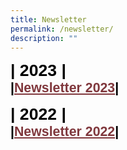 ```yaml
---
title: Newsletter
permalink: /newsletter/
description: ""
---
```

<span style="font-size:20.0pt;font-family:Arial;color:black"><b>| 2023 |<span style="font-size:16.0pt;font-family:Arial;color:black"><b><br>
|<a style="box-sizing: border-box; background-color: transparent; cursor: pointer; transition: all 0.25s ease-in-out 0s; color: rgb(128, 56, 61);" rel="noopener noreferrer" target="_blank" href="https://heyzine.com/flip-book/aa69ed4ede.html">Newsletter 2023</a>|</b></span></b></span>



<span style="font-size:20.0pt;font-family:Arial;color:black"><b>| 2022 |<span style="font-size:16.0pt;font-family:Arial;color:black"><b><br>
|<a style="box-sizing: border-box; background-color: transparent; cursor: pointer; transition: all 0.25s ease-in-out 0s; color: rgb(128, 56, 61);" rel="noopener noreferrer" target="_blank" href="https://heyzine.com/flip-book/b3530ed0b7.html">Newsletter 2022</a>|</b></span></b></span>



